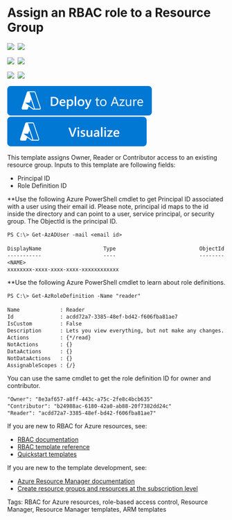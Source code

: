 # Assign an RBAC role to a Resource Group

<IMG SRC="https://azurequickstartsservice.blob.core.windows.net/badges/101-rbac-builtinrole-resourcegroup/PublicLastTestDate.svg" />&nbsp;
<IMG SRC="https://azurequickstartsservice.blob.core.windows.net/badges/101-rbac-builtinrole-resourcegroup/PublicDeployment.svg" />&nbsp;

<IMG SRC="https://azurequickstartsservice.blob.core.windows.net/badges/101-rbac-builtinrole-resourcegroup/FairfaxLastTestDate.svg" />&nbsp;
<IMG SRC="https://azurequickstartsservice.blob.core.windows.net/badges/101-rbac-builtinrole-resourcegroup/FairfaxDeployment.svg" />&nbsp;

<IMG SRC="https://azurequickstartsservice.blob.core.windows.net/badges/101-rbac-builtinrole-resourcegroup/BestPracticeResult.svg" />&nbsp;
<IMG SRC="https://azurequickstartsservice.blob.core.windows.net/badges/101-rbac-builtinrole-resourcegroup/CredScanResult.svg" />&nbsp;

<a href="https://portal.azure.com/#create/Microsoft.Template/uri/https%3A%2F%2Fraw.githubusercontent.com%2FAzure%2Fazure-quickstart-templates%2Fmaster%2F101-rbac-builtinrole-resourcegroup%2Fazuredeploy.json" target="_blank">
    <img src="https://raw.githubusercontent.com/Azure/azure-quickstart-templates/master/1-CONTRIBUTION-GUIDE/images/deploytoazure.svg"/>
</a>
<a href="http://armviz.io/#/?load=https%3A%2F%2Fraw.githubusercontent.com%2FAzure%2Fazure-quickstart-templates%2Fmaster%2F101-rbac-builtinrole-resourcegroup%2Fazuredeploy.json" target="_blank">
  <img src="https://raw.githubusercontent.com/Azure/azure-quickstart-templates/master/1-CONTRIBUTION-GUIDE/images/visualizebutton.svg"/>
</a>

This template assigns Owner, Reader or Contributor access to an existing resource group. Inputs to this template are following fields:

- Principal ID
- Role Definition ID

**Use the following Azure PowerShell cmdlet to get Principal ID associated with a user using their email id. Please note, principal id maps to the id inside the directory and can point to a user, service principal, or security group. The ObjectId is the principal ID.

    PS C:\> Get-AzADUser -mail <email id>
    
    DisplayName                    Type                           ObjectId
    -----------                    ----                           --------
    <NAME>                                                        xxxxxxxx-xxxx-xxxx-xxxx-xxxxxxxxxxxx

**Use the following Azure PowerShell cmdlet to learn about role definitions.

    PS C:\> Get-AzRoleDefinition -Name "reader"

    Name             : Reader
    Id               : acdd72a7-3385-48ef-bd42-f606fba81ae7
    IsCustom         : False
    Description      : Lets you view everything, but not make any changes.
    Actions          : {*/read}
    NotActions       : {}
    DataActions      : {}
    NotDataActions   : {}
    AssignableScopes : {/}

   You can use the same cmdlet to get the role definition ID for owner and contributor.

    "Owner": "8e3af657-a8ff-443c-a75c-2fe8c4bcb635"
    "Contributor": "b24988ac-6180-42a0-ab88-20f7382dd24c"
    "Reader": "acdd72a7-3385-48ef-bd42-f606fba81ae7"

If you are new to RBAC for Azure resources, see:

- [RBAC documentation](https://docs.microsoft.com/azure/role-based-access-control/)
- [RBAC template reference](https://docs.microsoft.com/azure/templates/microsoft.authorization/allversions)
- [Quickstart templates](https://azure.microsoft.com/resources/templates/?resourceType=Microsoft.Authorization&pageNumber=1&sort=Popular)

If you are new to the template development, see:

- [Azure Resource Manager documentation](https://docs.microsoft.com/en-us/azure/azure-resource-manager/)
- [Create resource groups and resources at the subscription level](https://docs.microsoft.com/azure/azure-resource-manager/deploy-to-subscription#create-roles)

Tags: RBAC for Azure resources, role-based access control, Resource Manager, Resource Manager templates, ARM templates


